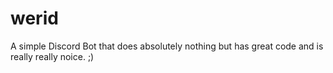 # werid
A simple Discord Bot that does absolutely nothing but has great code and is really really noice. ;)
